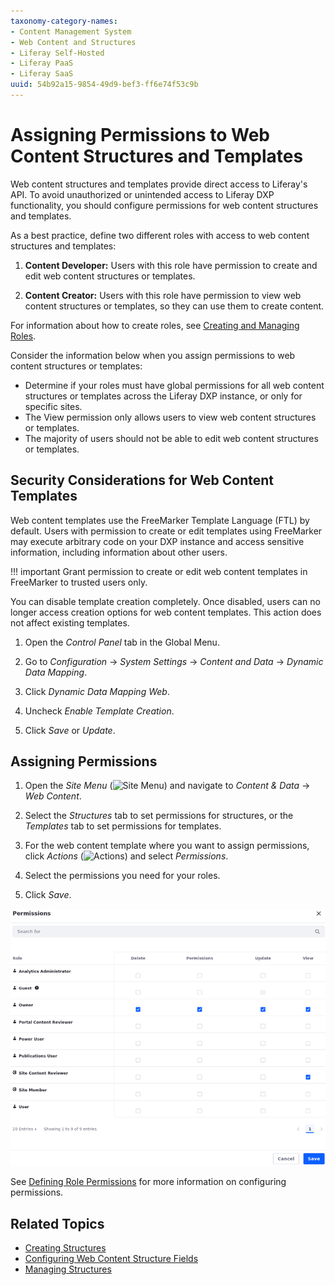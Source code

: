 ```yaml
---
taxonomy-category-names:
- Content Management System
- Web Content and Structures
- Liferay Self-Hosted
- Liferay PaaS
- Liferay SaaS
uuid: 54b92a15-9854-49d9-bef3-ff6e74f53c9b
---
```


# Assigning Permissions to Web Content Structures and Templates

Web content structures and templates provide direct access to Liferay's API. To avoid unauthorized or unintended access to Liferay DXP functionality, you should configure permissions for web content structures and templates.

As a best practice, define two different roles with access to web content structures and templates:

1. **Content Developer:** Users with this role have permission to create and edit web content structures or templates.

1. **Content Creator:** Users with this role have permission to view web content structures or templates, so they can use them to create content.

For information about how to create roles, see [Creating and Managing Roles](../../../users-and-permissions/roles-and-permissions/creating-and-managing-roles.md).

Consider the information below when you assign permissions to web content structures or templates:

- Determine if your roles must have global permissions for all web content structures or templates across the Liferay DXP instance, or only for specific sites.
- The View permission only allows users to view web content structures or templates.
- The majority of users should not be able to edit web content structures or templates.

## Security Considerations for Web Content Templates

Web content templates use the FreeMarker Template Language (FTL) by default. Users with permission to create or edit templates using FreeMarker may execute arbitrary code on your DXP instance and access sensitive information, including information about other users.

!!! important
    Grant permission to create or edit web content templates in FreeMarker to trusted users only.

You can disable template creation completely. Once disabled, users can no longer access creation options for web content templates. This action does not affect existing templates.

1. Open the *Control Panel* tab in the Global Menu.

1. Go to *Configuration* &rarr; *System Settings* &rarr; *Content and Data* &rarr; *Dynamic Data Mapping*.

1. Click *Dynamic Data Mapping Web*.

1. Uncheck *Enable Template Creation*.

1. Click *Save* or *Update*.

## Assigning Permissions

1. Open the *Site Menu* (![Site Menu](../../../images/icon-product-menu.png)) and navigate to *Content & Data* &rarr; *Web Content*.

1. Select the *Structures* tab to set permissions for structures, or the *Templates* tab to set permissions for templates.

1. For the web content template where you want to assign permissions, click *Actions* (![Actions](../../../images/icon-actions.png)) and select *Permissions*.

1. Select the permissions you need for your roles.

1. Click *Save*.

![Permissions dialog for web content structures and templates](./assigning-permissions-to-web-content-structures-and-templates/images/01.png)

See [Defining Role Permissions](../../../users-and-permissions/roles-and-permissions/defining-role-permissions.md) for more information on configuring permissions.

## Related Topics

- [Creating Structures](./creating-structures.md)
- [Configuring Web Content Structure Fields](./configuring-web-content-structure-fields.md)
- [Managing Structures](./managing-structures.md)
